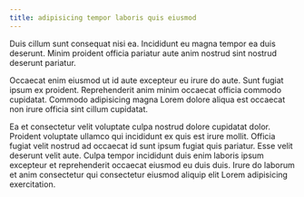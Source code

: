 ```yaml
---
title: adipisicing tempor laboris quis eiusmod
---
```


Duis cillum sunt consequat nisi ea. Incididunt eu magna tempor ea duis deserunt. Minim proident officia pariatur aute anim nostrud sint nostrud deserunt pariatur.

Occaecat enim eiusmod ut id aute excepteur eu irure do aute. Sunt fugiat ipsum ex proident. Reprehenderit anim minim occaecat officia commodo cupidatat. Commodo adipisicing magna Lorem dolore aliqua est occaecat non irure officia sint cillum cupidatat.

Ea et consectetur velit voluptate culpa nostrud dolore cupidatat dolor. Proident voluptate ullamco qui incididunt ex quis est irure mollit. Officia fugiat velit nostrud ad occaecat id sunt ipsum fugiat quis pariatur. Esse velit deserunt velit aute. Culpa tempor incididunt duis enim laboris ipsum excepteur et reprehenderit occaecat eiusmod eu duis duis. Irure do laborum et anim consectetur qui consectetur eiusmod aliquip elit Lorem adipisicing exercitation.